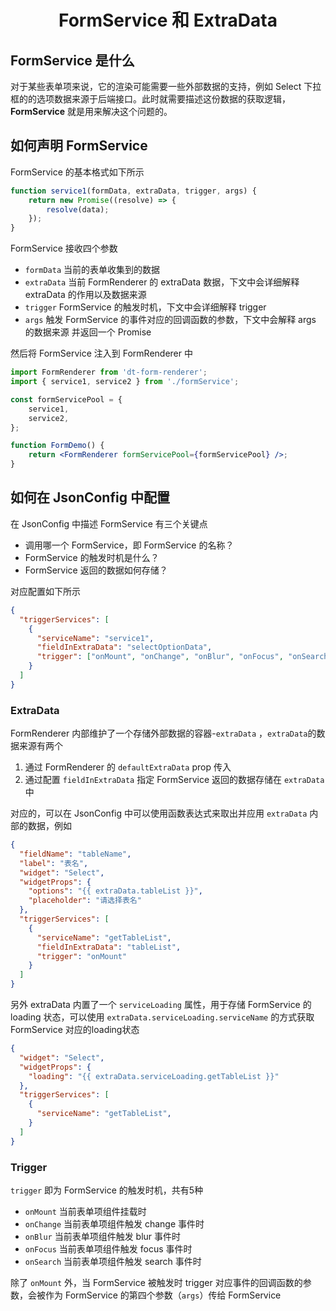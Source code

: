 <h1 align='center'>FormService 和 ExtraData</h1>

## FormService 是什么

对于某些表单项来说，它的渲染可能需要一些外部数据的支持，例如 Select 下拉框的的选项数据来源于后端接口。此时就需要描述这份数据的获取逻辑，**FormService** 就是用来解决这个问题的。

## 如何声明 FormService

FormService 的基本格式如下所示

```js
function service1(formData, extraData, trigger, args) {
    return new Promise((resolve) => {
        resolve(data);
    });
}
```

FormService 接收四个参数

-   `formData` 当前的表单收集到的数据
-   `extraData` 当前 FormRenderer 的 extraData 数据，下文中会详细解释 extraData 的作用以及数据来源
-   `trigger` FormService 的触发时机，下文中会详细解释 trigger
-   `args` 触发 FormService 的事件对应的回调函数的参数，下文中会解释 args 的数据来源
    并返回一个 Promise

然后将 FormService 注入到 FormRenderer 中

```jsx
import FormRenderer from 'dt-form-renderer';
import { service1, service2 } from './formService';

const formServicePool = {
    service1,
    service2,
};

function FormDemo() {
    return <FormRenderer formServicePool={formServicePool} />;
}
```

## 如何在 JsonConfig 中配置

在 JsonConfig 中描述 FormService 有三个关键点

-   调用哪一个 FormService，即 FormService 的名称？
-   FormService 的触发时机是什么？
-   FormService 返回的数据如何存储？

对应配置如下所示

```json
{
  "triggerServices": [
    {
      "serviceName": "service1",
      "fieldInExtraData": "selectOptionData",
      "trigger": ["onMount", "onChange", "onBlur", "onFocus", "onSearch"]
    }
  ]
}
```

### ExtraData

FormRenderer 内部维护了一个存储外部数据的容器-`extraData` ，`extraData`的数据来源有两个

1. 通过 FormRenderer 的 `defaultExtraData` prop 传入
2. 通过配置 `fieldInExtraData` 指定 FormService 返回的数据存储在 `extraData` 中

对应的，可以在 JsonConfig 中可以使用函数表达式来取出并应用 `extraData` 内部的数据，例如

```json
{
  "fieldName": "tableName",
  "label": "表名",
  "widget": "Select",
  "widgetProps": {
    "options": "{{ extraData.tableList }}",
    "placeholder": "请选择表名"
  },
  "triggerServices": [
    {
      "serviceName": "getTableList",
      "fieldInExtraData": "tableList",
      "trigger": "onMount"
    }
  ]
}
```

另外 extraData 内置了一个 `serviceLoading` 属性，用于存储 FormService 的 loading 状态，可以使用 `extraData.serviceLoading.serviceName` 的方式获取 FormService 对应的loading状态
```json
{
  "widget": "Select",
  "widgetProps": {
    "loading": "{{ extraData.serviceLoading.getTableList }}"
  },
  "triggerServices": [
    {
      "serviceName": "getTableList",
    }
  ]
}
```

### Trigger
`trigger` 即为 FormService 的触发时机，共有5种
+ `onMount` 当前表单项组件挂载时
+ `onChange` 当前表单项组件触发 change 事件时
+ `onBlur`  当前表单项组件触发 blur 事件时
+ `onFocus` 当前表单项组件触发 focus 事件时
+ `onSearch`  当前表单项组件触发 search 事件时

除了 `onMount` 外，当 FormService 被触发时 trigger 对应事件的回调函数的参数，会被作为 FormService 的第四个参数（`args`）传给 FormService

